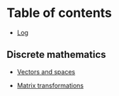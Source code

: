 # Table of contents

* [Log](README.md)

## Discrete mathematics

* [Vectors and spaces](discrete-mathematics/vectors-and-spaces.md)

* [Matrix transformations](discrete-mathematics/matrix-transformations.md)


